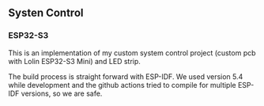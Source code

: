 ## Systen Control

### ESP32-S3

This is an implementation of my custom system control project (custom pcb with Lolin ESP32-S3 Mini) and LED strip.

The build process is straight forward with ESP-IDF. We used version 5.4 while development and the github actions tried to compile for multiple ESP-IDF versions, so we are safe.
